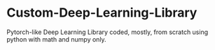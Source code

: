 # Custom-Deep-Learning-Library
Pytorch-like Deep Learning Library coded, mostly, from scratch using python with math and numpy only.
